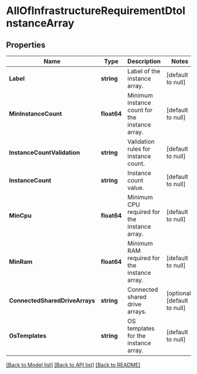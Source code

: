 # AllOfInfrastructureRequirementDtoInstanceArray

## Properties
Name | Type | Description | Notes
------------ | ------------- | ------------- | -------------
**Label** | **string** | Label of the instance array. | [default to null]
**MinInstanceCount** | **float64** | Minimum instance count for the instance array. | [default to null]
**InstanceCountValidation** | **string** | Validation rules for instance count. | [default to null]
**InstanceCount** | **string** | Instance count value. | [default to null]
**MinCpu** | **float64** | Minimum CPU required for the instance array. | [default to null]
**MinRam** | **float64** | Minimum RAM required for the instance array. | [default to null]
**ConnectedSharedDriveArrays** | **string** | Connected shared drive arrays. | [optional] [default to null]
**OsTemplates** | **string** | OS templates for the instance array. | [default to null]

[[Back to Model list]](../README.md#documentation-for-models) [[Back to API list]](../README.md#documentation-for-api-endpoints) [[Back to README]](../README.md)

